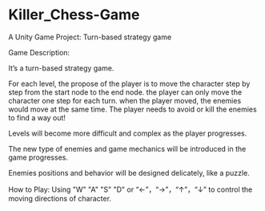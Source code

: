 # Killer_Chess-Game
A Unity Game Project: Turn-based strategy game

Game Description:

It’s a turn-based strategy game. 

For each level, the propose of the player is to move the character step by step from the start node to the end node. the     player can only move the character one step for each turn. when the player moved, the enemies would move at the same time. The player needs to avoid or kill the enemies to find a way out! 

Levels will become more difficult and complex as the player progresses.

The new type of enemies and game mechanics will be introduced in the game progresses.

Enemies positions and behavior will be designed delicately, like a puzzle. 


How to Play:
Using "W"  "A"   "S"  "D" or “←”，“→”，“↑”，“↓”  to control the moving directions of character.
